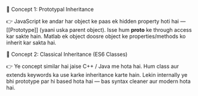 🧠 Concept 1: Prototypal Inheritance

👉 JavaScript ke andar har object ke paas ek hidden property hoti hai — [[Prototype]] (yaani uska parent object).
Isse hum __proto__ ke through access kar sakte hain.
Matlab ek object doosre object ke properties/methods ko inherit kar sakta hai.



🧩 Concept 2: Classical Inheritance (ES6 Classes)

👉 Ye concept similar hai jaise C++ / Java me hota hai.
Hum class aur extends keywords ka use karke inheritance karte hain.
Lekin internally ye bhi prototype par hi based hota hai — bas syntax cleaner aur modern hota hai.